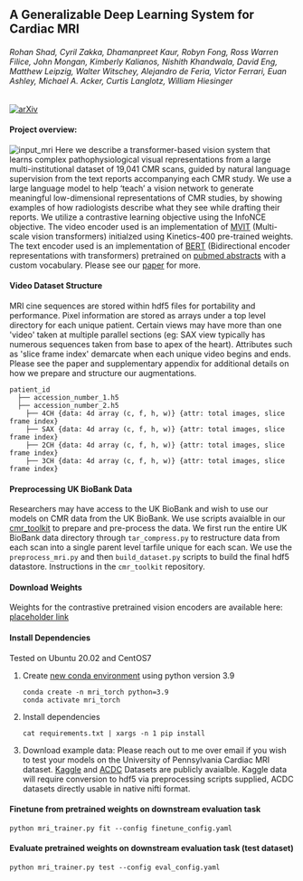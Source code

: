 ## A Generalizable Deep Learning System for Cardiac MRI
###### Rohan Shad, Cyril Zakka, Dhamanpreet Kaur, Robyn Fong, Ross Warren Filice, John Mongan, Kimberly Kalianos, Nishith Khandwala, David Eng, Matthew Leipzig, Walter Witschey, Alejandro de Feria, Victor Ferrari, Euan Ashley,  Michael A. Acker, Curtis Langlotz, William Hiesinger

[![arXiv](https://img.shields.io/badge/arXiv-2312.00357-b31b1b.svg)](https://arxiv.org/abs/2312.00357)

#### Project overview: 

![input_mri](https://github.com/rohanshad/cmr_transformer/blob/760cd4a200155dd95c30f3900594b3127785b001/media/mri_inputs.gif)
Here we describe a transformer-based vision system that learns complex pathophysiological visual representations from a large multi-institutional dataset of 19,041 CMR scans, guided by natural language supervision from the text reports accompanying each CMR study. We use a large language model to help ‘teach’ a vision network to generate meaningful low-dimensional representations of CMR studies, by showing examples of how radiologists describe what they see while drafting their reports. We utilize a contrastive learning objective using the InfoNCE objective. The video encoder used is an implementation of [MVIT](https://arxiv.org/abs/2104.11227) (Multi-scale vision transformers) initialzed using Kinetics-400 pre-trained weights. The text encoder used is an implementation of [BERT](http://arxiv.org/abs/1810.04805) (Bidirectional encoder representations with transformers) pretrained on [pubmed abstracts](http://arxiv.org/abs/2007.15779) with a custom vocabulary. Please see our [paper](https://arxiv.org/abs/2312.00357) for more. 


#### Video Dataset Structure

MRI cine sequences are stored within hdf5 files for portability and performance. Pixel information are stored as arrays under a top level directory for each unique patient. Certain views may have more than one 'video' taken at multiple parallel sections (eg: SAX view typically has numerous sequences taken from base to apex of the heart). Attributes such as 'slice frame index' demarcate when each unique video begins and ends. Please see the paper and supplementary appendix for additional details on how we prepare and structure our augmentations. 

```
patient_id
  ├── accession_number_1.h5
  ├── accession_number_2.h5
    ├── 4CH	{data: 4d array (c, f, h, w)} {attr: total images, slice frame index}
    ├── SAX	{data: 4d array (c, f, h, w)} {attr: total images, slice frame index}
    ├── 2CH	{data: 4d array (c, f, h, w)} {attr: total images, slice frame index}
    ├── 3CH	{data: 4d array (c, f, h, w)} {attr: total images, slice frame index}
```

#### Preprocessing UK BioBank Data

Researchers may have access to the UK BioBank and wish to use our models on CMR data from the UK BioBank. We use scripts avaialble in our [cmr_toolkit](https://github.com/rohanshad/cmr_toolkit) to prepare and pre-process the data. We first run the entire UK BioBank data directory through `tar_compress.py` to restructure data from each scan into a single parent level tarfile unique for each scan. We use the `preprocess_mri.py` and then `build_dataset.py` scripts to build the final hdf5 datastore. Instructions in the `cmr_toolkit` repository. 

#### Download Weights

Weights for the contrastive pretrained vision encoders are available here: [placeholder link]()

#### Install Dependencies 

Tested on Ubuntu 20.02 and CentOS7 

1. Create [new conda environment](https://anaconda.org) using python version 3.9

    ```
    conda create -n mri_torch python=3.9
    conda activate mri_torch
    ```
  
2. Install dependencies

    ```
    cat requirements.txt | xargs -n 1 pip install
    ```

3. Download example data: Please reach out to me over email if you wish to test your models on the University of Pennsylvania Cardiac MRI dataset. [Kaggle](https://www.kaggle.com/c/second-annual-data-science-bowl) and [ACDC](https://www.creatis.insa-lyon.fr/Challenge/acdc/databases.html) Datasets are publicly avaialble. Kaggle data will require conversion to hdf5 via preprocessing scripts supplied, ACDC datasets directly usable in native nifti format. 


#### Finetune from pretrained weights on downstream evaluation task

```
python mri_trainer.py fit --config finetune_config.yaml
```

#### Evaluate pretrained weights on downstream evaluation task (test dataset)

```
python mri_trainer.py test --config eval_config.yaml
```

 